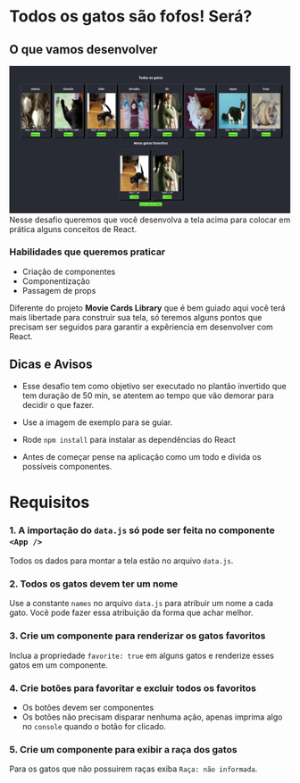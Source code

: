 # Todos os gatos são fofos! Será?

## O que vamos desenvolver
![app](app.png)
Nesse desafio queremos que você desenvolva a tela acima para colocar em prática alguns conceitos de React.

### Habilidades que queremos praticar
* Criação de componentes
* Componentização
* Passagem de props

Diferente do projeto __Movie Cards Library__ que é bem guiado aqui você terá mais libertade para construir sua tela, só teremos alguns pontos que precisam ser seguidos para garantir a expêriencia em desenvolver com React.

## Dicas e Avisos
* Esse desafio tem como objetivo ser executado no plantão invertido que tem duração de 50 min, se atentem ao tempo que vão demorar para decidir o que fazer.

* Use a imagem de exemplo para se guiar. 

* Rode `npm install` para instalar as dependências do React

* Antes de começar pense na aplicação como um todo e divida os possíveis componentes.

# Requisitos
### 1. A importação do `data.js` só pode ser feita no componente `<App />`
Todos os dados para montar a tela estão no arquivo `data.js`.
### 2. Todos os gatos devem ter um nome
Use a constante `names` no arquivo `data.js` para atribuir um nome a cada gato. Você pode fazer essa atribuição da forma que achar melhor.
### 3. Crie um componente para renderizar os gatos favoritos
Inclua a propriedade `favorite: true` em alguns gatos e renderize esses gatos em um componente.
### 4. Crie botões para favoritar e excluir todos os favoritos
* Os botões devem ser componentes
* Os botões não precisam disparar nenhuma ação, apenas imprima algo no `console` quando o botão for clicado.
### 5. Crie um componente para exibir a raça dos gatos
Para os gatos que não possuirem raças exiba `Raça: não informada`.

 
